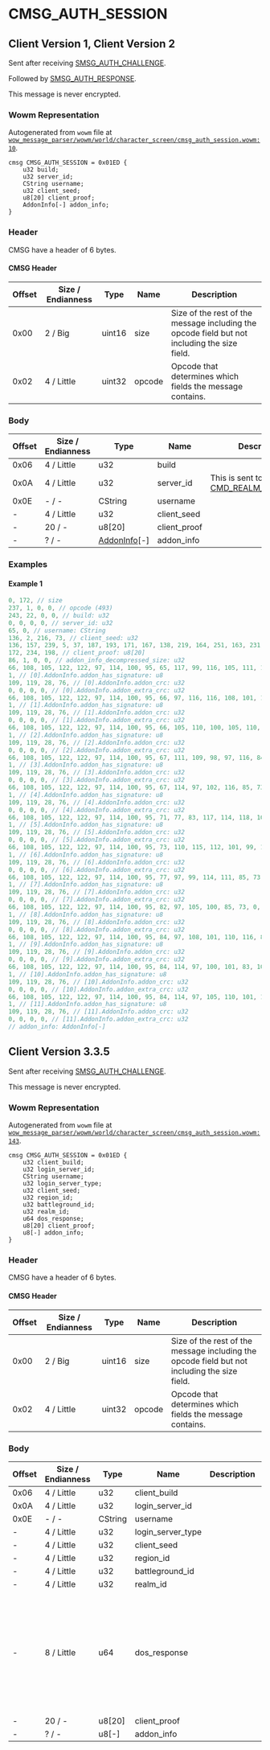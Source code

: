 # CMSG_AUTH_SESSION

## Client Version 1, Client Version 2

Sent after receiving [SMSG_AUTH_CHALLENGE](./smsg_auth_challenge.md).

Followed by [SMSG_AUTH_RESPONSE](./smsg_auth_response.md).

This message is never encrypted.

### Wowm Representation

Autogenerated from `wowm` file at [`wow_message_parser/wowm/world/character_screen/cmsg_auth_session.wowm:10`](https://github.com/gtker/wow_messages/tree/main/wow_message_parser/wowm/world/character_screen/cmsg_auth_session.wowm#L10).
```rust,ignore
cmsg CMSG_AUTH_SESSION = 0x01ED {
    u32 build;
    u32 server_id;
    CString username;
    u32 client_seed;
    u8[20] client_proof;
    AddonInfo[-] addon_info;
}
```
### Header

CMSG have a header of 6 bytes.

#### CMSG Header

| Offset | Size / Endianness | Type   | Name   | Description |
| ------ | ----------------- | ------ | ------ | ----------- |
| 0x00   | 2 / Big           | uint16 | size   | Size of the rest of the message including the opcode field but not including the size field.|
| 0x02   | 4 / Little        | uint32 | opcode | Opcode that determines which fields the message contains.|

### Body

| Offset | Size / Endianness | Type | Name | Description | Comment |
| ------ | ----------------- | ---- | ---- | ----------- | ------- |
| 0x06 | 4 / Little | u32 | build |  |  |
| 0x0A | 4 / Little | u32 | server_id | This is sent to the client in [CMD_REALM_LIST_Server](./cmd_realm_list_server.md). |  |
| 0x0E | - / - | CString | username |  |  |
| - | 4 / Little | u32 | client_seed |  |  |
| - | 20 / - | u8[20] | client_proof |  |  |
| - | ? / - | [AddonInfo](addoninfo.md)[-] | addon_info |  |  |

### Examples

#### Example 1

```c
0, 172, // size
237, 1, 0, 0, // opcode (493)
243, 22, 0, 0, // build: u32
0, 0, 0, 0, // server_id: u32
65, 0, // username: CString
136, 2, 216, 73, // client_seed: u32
136, 157, 239, 5, 37, 187, 193, 171, 167, 138, 219, 164, 251, 163, 231, 126, 103, 
172, 234, 198, // client_proof: u8[20]
86, 1, 0, 0, // addon_info_decompressed_size: u32
66, 108, 105, 122, 122, 97, 114, 100, 95, 65, 117, 99, 116, 105, 111, 110, 85, 73, 0, // [0].AddonInfo.addon_name: CString
1, // [0].AddonInfo.addon_has_signature: u8
109, 119, 28, 76, // [0].AddonInfo.addon_crc: u32
0, 0, 0, 0, // [0].AddonInfo.addon_extra_crc: u32
66, 108, 105, 122, 122, 97, 114, 100, 95, 66, 97, 116, 116, 108, 101, 102, 105, 101, 108, 100, 77, 105, 110, 105, 109, 97, 112, 0, // [1].AddonInfo.addon_name: CString
1, // [1].AddonInfo.addon_has_signature: u8
109, 119, 28, 76, // [1].AddonInfo.addon_crc: u32
0, 0, 0, 0, // [1].AddonInfo.addon_extra_crc: u32
66, 108, 105, 122, 122, 97, 114, 100, 95, 66, 105, 110, 100, 105, 110, 103, 85, 73, 0, // [2].AddonInfo.addon_name: CString
1, // [2].AddonInfo.addon_has_signature: u8
109, 119, 28, 76, // [2].AddonInfo.addon_crc: u32
0, 0, 0, 0, // [2].AddonInfo.addon_extra_crc: u32
66, 108, 105, 122, 122, 97, 114, 100, 95, 67, 111, 109, 98, 97, 116, 84, 101, 120, 116, 0, // [3].AddonInfo.addon_name: CString
1, // [3].AddonInfo.addon_has_signature: u8
109, 119, 28, 76, // [3].AddonInfo.addon_crc: u32
0, 0, 0, 0, // [3].AddonInfo.addon_extra_crc: u32
66, 108, 105, 122, 122, 97, 114, 100, 95, 67, 114, 97, 102, 116, 85, 73, 0, // [4].AddonInfo.addon_name: CString
1, // [4].AddonInfo.addon_has_signature: u8
109, 119, 28, 76, // [4].AddonInfo.addon_crc: u32
0, 0, 0, 0, // [4].AddonInfo.addon_extra_crc: u32
66, 108, 105, 122, 122, 97, 114, 100, 95, 71, 77, 83, 117, 114, 118, 101, 121, 85, 73, 0, // [5].AddonInfo.addon_name: CString
1, // [5].AddonInfo.addon_has_signature: u8
109, 119, 28, 76, // [5].AddonInfo.addon_crc: u32
0, 0, 0, 0, // [5].AddonInfo.addon_extra_crc: u32
66, 108, 105, 122, 122, 97, 114, 100, 95, 73, 110, 115, 112, 101, 99, 116, 85, 73, 0, // [6].AddonInfo.addon_name: CString
1, // [6].AddonInfo.addon_has_signature: u8
109, 119, 28, 76, // [6].AddonInfo.addon_crc: u32
0, 0, 0, 0, // [6].AddonInfo.addon_extra_crc: u32
66, 108, 105, 122, 122, 97, 114, 100, 95, 77, 97, 99, 114, 111, 85, 73, 0, // [7].AddonInfo.addon_name: CString
1, // [7].AddonInfo.addon_has_signature: u8
109, 119, 28, 76, // [7].AddonInfo.addon_crc: u32
0, 0, 0, 0, // [7].AddonInfo.addon_extra_crc: u32
66, 108, 105, 122, 122, 97, 114, 100, 95, 82, 97, 105, 100, 85, 73, 0, // [8].AddonInfo.addon_name: CString
1, // [8].AddonInfo.addon_has_signature: u8
109, 119, 28, 76, // [8].AddonInfo.addon_crc: u32
0, 0, 0, 0, // [8].AddonInfo.addon_extra_crc: u32
66, 108, 105, 122, 122, 97, 114, 100, 95, 84, 97, 108, 101, 110, 116, 85, 73, 0, // [9].AddonInfo.addon_name: CString
1, // [9].AddonInfo.addon_has_signature: u8
109, 119, 28, 76, // [9].AddonInfo.addon_crc: u32
0, 0, 0, 0, // [9].AddonInfo.addon_extra_crc: u32
66, 108, 105, 122, 122, 97, 114, 100, 95, 84, 114, 97, 100, 101, 83, 107, 105, 108, 108, 85, 73, 0, // [10].AddonInfo.addon_name: CString
1, // [10].AddonInfo.addon_has_signature: u8
109, 119, 28, 76, // [10].AddonInfo.addon_crc: u32
0, 0, 0, 0, // [10].AddonInfo.addon_extra_crc: u32
66, 108, 105, 122, 122, 97, 114, 100, 95, 84, 114, 97, 105, 110, 101, 114, 85, 73, 0, // [11].AddonInfo.addon_name: CString
1, // [11].AddonInfo.addon_has_signature: u8
109, 119, 28, 76, // [11].AddonInfo.addon_crc: u32
0, 0, 0, 0, // [11].AddonInfo.addon_extra_crc: u32
// addon_info: AddonInfo[-]
```
## Client Version 3.3.5

Sent after receiving [SMSG_AUTH_CHALLENGE](./smsg_auth_challenge.md).

This message is never encrypted.

### Wowm Representation

Autogenerated from `wowm` file at [`wow_message_parser/wowm/world/character_screen/cmsg_auth_session.wowm:143`](https://github.com/gtker/wow_messages/tree/main/wow_message_parser/wowm/world/character_screen/cmsg_auth_session.wowm#L143).
```rust,ignore
cmsg CMSG_AUTH_SESSION = 0x01ED {
    u32 client_build;
    u32 login_server_id;
    CString username;
    u32 login_server_type;
    u32 client_seed;
    u32 region_id;
    u32 battleground_id;
    u32 realm_id;
    u64 dos_response;
    u8[20] client_proof;
    u8[-] addon_info;
}
```
### Header

CMSG have a header of 6 bytes.

#### CMSG Header

| Offset | Size / Endianness | Type   | Name   | Description |
| ------ | ----------------- | ------ | ------ | ----------- |
| 0x00   | 2 / Big           | uint16 | size   | Size of the rest of the message including the opcode field but not including the size field.|
| 0x02   | 4 / Little        | uint32 | opcode | Opcode that determines which fields the message contains.|

### Body

| Offset | Size / Endianness | Type | Name | Description | Comment |
| ------ | ----------------- | ---- | ---- | ----------- | ------- |
| 0x06 | 4 / Little | u32 | client_build |  |  |
| 0x0A | 4 / Little | u32 | login_server_id |  |  |
| 0x0E | - / - | CString | username |  |  |
| - | 4 / Little | u32 | login_server_type |  |  |
| - | 4 / Little | u32 | client_seed |  |  |
| - | 4 / Little | u32 | region_id |  |  |
| - | 4 / Little | u32 | battleground_id |  |  |
| - | 4 / Little | u32 | realm_id |  |  |
| - | 8 / Little | u64 | dos_response |  | Purpose and exact meaning of name unknown.<br/>TrinityCore has this name but never uses the variable afterwards. |
| - | 20 / - | u8[20] | client_proof |  |  |
| - | ? / - | u8[-] | addon_info |  |  |

